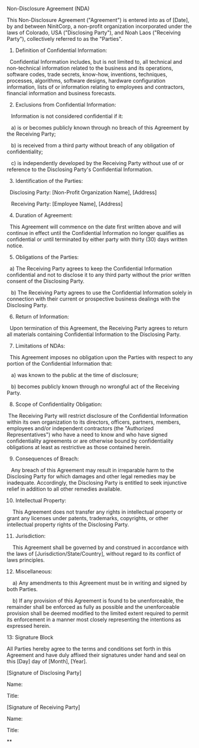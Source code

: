 

Non-Disclosure Agreement (NDA)


This Non-Disclosure Agreement ("Agreement") is entered into as of [Date], by and between NinitCorp, a non-profit organization incorporated under the laws of Colorado, USA ("Disclosing Party"), and Noah Laos ("Receiving Party"), collectively referred to as the "Parties".

  

1. Definition of Confidential Information:

  Confidential Information includes, but is not limited to, all technical and non-technical information related to the business and its operations, software codes, trade secrets, know-how, inventions, techniques, processes, algorithms, software designs, hardware configuration information, lists of or information relating to employees and contractors, financial information and business forecasts.

  

2. Exclusions from Confidential Information:

  

   Information is not considered confidential if it:

   a) is or becomes publicly known through no breach of this Agreement by the Receiving Party;

   b) is received from a third party without breach of any obligation of confidentiality;

   c) is independently developed by the Receiving Party without use of or reference to the Disclosing Party's Confidential Information.

  

3. Identification of the Parties:

  Disclosing Party: [Non-Profit Organization Name], [Address]

   Receiving Party: [Employee Name], [Address]

  

4. Duration of Agreement:

  This Agreement will commence on the date first written above and will continue in effect until the Confidential Information no longer qualifies as confidential or until terminated by either party with thirty (30) days written notice.

  

5. Obligations of the Parties:

  a) The Receiving Party agrees to keep the Confidential Information confidential and not to disclose it to any third party without the prior written consent of the Disclosing Party.

   b) The Receiving Party agrees to use the Confidential Information solely in connection with their current or prospective business dealings with the Disclosing Party.

  

6. Return of Information:

  Upon termination of this Agreement, the Receiving Party agrees to return all materials containing Confidential Information to the Disclosing Party.

  

7. Limitations of NDAs:

  This Agreement imposes no obligation upon the Parties with respect to any portion of the Confidential Information that:

   a) was known to the public at the time of disclosure;

   b) becomes publicly known through no wrongful act of the Receiving Party.

  

8. Scope of Confidentiality Obligation:

 The Receiving Party will restrict disclosure of the Confidential Information within its own organization to its directors, officers, partners, members, employees and/or independent contractors (the "Authorized Representatives") who have a need to know and who have signed confidentiality agreements or are otherwise bound by confidentiality obligations at least as restrictive as those contained herein.

  

9. Consequences of Breach:

  

   Any breach of this Agreement may result in irreparable harm to the Disclosing Party for which damages and other legal remedies may be inadequate. Accordingly, the Disclosing Party is entitled to seek injunctive relief in addition to all other remedies available.

  

10. Intellectual Property:

  

    This Agreement does not transfer any rights in intellectual property or grant any licenses under patents, trademarks, copyrights, or other intellectual property rights of the Disclosing Party.

  

11. Jurisdiction:

  

    This Agreement shall be governed by and construed in accordance with the laws of [Jurisdiction/State/Country], without regard to its conflict of laws principles.

  

12. Miscellaneous:

  

    a) Any amendments to this Agreement must be in writing and signed by both Parties.

    b) If any provision of this Agreement is found to be unenforceable, the remainder shall be enforced as fully as possible and the unenforceable provision shall be deemed modified to the limited extent required to permit its enforcement in a manner most closely representing the intentions as expressed herein.

  

13: Signature Block

  

All Parties hereby agree to the terms and conditions set forth in this Agreement and have duly affixed their signatures under hand and seal on this [Day] day of [Month], [Year].

  

[Signature of Disclosing Party]

Name:

Title:

  

[Signature of Receiving Party]

Name:

Title:

  
**